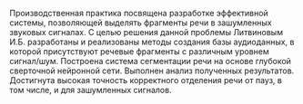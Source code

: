 Производственная практика посвящена разработке эффективной системы, позволяющей выделять фрагменты речи в зашумленных звуковых сигналах. 
С целью решения данной проблемы Литвиновым И.Б. разработаны и реализованы методы создания базы аудиоданных, в которой присутствуют речевые фрагменты с различным уровнем сигнал/шум. Построена система сегментации речи на основе глубокой сверточной нейронной сети. Выполнен анализ полученных результатов. Достигнута высокая точность корректного отделения речи от пауз, в том числе, и для зашумленных сигналов. 
